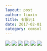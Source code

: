 ```yaml
---
layout: post
author: liuxin
title: 有限元1
date: 2017-02-01
category: comsol
---
```


![][image-1]
![][image-2]
![][image-3]
![][image-4]
![][image-5]
![][image-6]

[image-1]:	https://cdn-images-1.medium.com/max/800/1*CNuzxZroRTvVUJPjIfUTkg.png
[image-2]:	https://cdn-images-1.medium.com/max/800/1*uDz8iS_PX_FdE78TzvuHXQ.png
[image-3]:	https://cdn-images-1.medium.com/max/800/1*fgJ7tyw9bjzrCG0wZ9YVYw.png
[image-4]:	https://cdn-images-1.medium.com/max/800/1*amXlWzZ7GJKHmOeviWJyVw.png
[image-5]:	https://cdn-images-1.medium.com/max/800/1*Z1QSymRV5shWfI7In8Fv1A.png
[image-6]:	https://cdn-images-1.medium.com/max/800/1*bUurBEYH34KDok81Hq5hkA.png